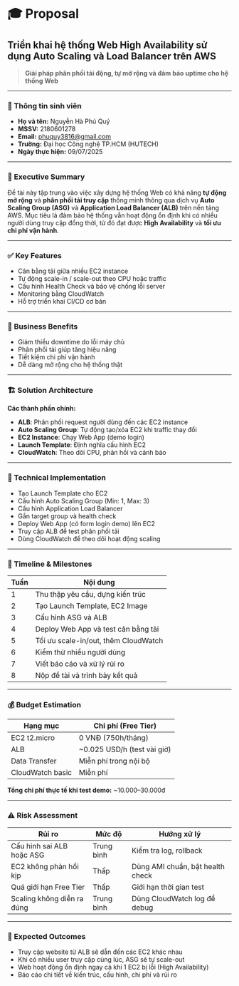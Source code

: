 
# 🎓 Proposal  
## Triển khai hệ thống Web High Availability sử dụng Auto Scaling và Load Balancer trên AWS  
> **Giải pháp phân phối tải động, tự mở rộng và đảm bảo uptime cho hệ thống Web**

---

### 📄 Thông tin sinh viên  
- **Họ và tên:** Nguyễn Hà Phú Quý  
- **MSSV:** 2180601278  
- **Email:** phuquy3816@gmail.com  
- **Trường:** Đại học Công nghệ TP.HCM (HUTECH)  
- **Ngày thực hiện:** 09/07/2025  

---

### 📄 Executive Summary  
Đề tài này tập trung vào việc xây dựng hệ thống Web có khả năng **tự động mở rộng** và **phân phối tải truy cập** thông minh thông qua dịch vụ **Auto Scaling Group (ASG)** và **Application Load Balancer (ALB)** trên nền tảng AWS. Mục tiêu là đảm bảo hệ thống vẫn hoạt động ổn định khi có nhiều người dùng truy cập đồng thời, từ đó đạt được **High Availability** và **tối ưu chi phí vận hành**.

---

### ✅ Key Features  
- Cân bằng tải giữa nhiều EC2 instance  
- Tự động scale-in / scale-out theo CPU hoặc traffic  
- Cấu hình Health Check và bảo vệ chống lỗi server  
- Monitoring bằng CloudWatch  
- Hỗ trợ triển khai CI/CD cơ bản  

---

### 💼 Business Benefits  
- Giảm thiểu downtime do lỗi máy chủ  
- Phân phối tải giúp tăng hiệu năng  
- Tiết kiệm chi phí vận hành  
- Dễ dàng mở rộng cho hệ thống thật  

---

### 🏗️ Solution Architecture  
**Các thành phần chính:**  
- **ALB**: Phân phối request người dùng đến các EC2 instance  
- **Auto Scaling Group**: Tự động tạo/xóa EC2 khi traffic thay đổi  
- **EC2 Instance**: Chạy Web App (demo login)  
- **Launch Template**: Định nghĩa cấu hình EC2  
- **CloudWatch**: Theo dõi CPU, phản hồi và cảnh báo  

---

### 🔧 Technical Implementation  
- Tạo Launch Template cho EC2  
- Cấu hình Auto Scaling Group (Min: 1, Max: 3)  
- Cấu hình Application Load Balancer  
- Gắn target group và health check  
- Deploy Web App (có form login demo) lên EC2  
- Truy cập ALB để test phân phối tải  
- Dùng CloudWatch để theo dõi hoạt động scaling  

---

### 📅 Timeline & Milestones  

| Tuần | Nội dung |
|------|----------|
| 1    | Thu thập yêu cầu, dựng kiến trúc |
| 2    | Tạo Launch Template, EC2 Image |
| 3    | Cấu hình ASG và ALB |
| 4    | Deploy Web App và test cân bằng tải |
| 5    | Tối ưu scale-in/out, thêm CloudWatch |
| 6    | Kiểm thử nhiều người dùng |
| 7    | Viết báo cáo và xử lý rủi ro |
| 8    | Nộp đề tài và trình bày kết quả |

---

### 💰 Budget Estimation  

| Hạng mục            | Chi phí (Free Tier)                  |
|---------------------|--------------------------------------|
| EC2 t2.micro        | 0 VNĐ (750h/tháng)                  |
| ALB                 | ~0.025 USD/h (test vài giờ)         |
| Data Transfer       | Miễn phí trong nội bộ               |
| CloudWatch basic    | Miễn phí                            |

**Tổng chi phí thực tế khi test demo:** ~10.000–30.000đ

---

### ⚠️ Risk Assessment  

| Rủi ro                      | Mức độ     | Hướng xử lý                          |
|-----------------------------|------------|--------------------------------------|
| Cấu hình sai ALB hoặc ASG   | Trung bình | Kiểm tra log, rollback               |
| EC2 không phản hồi kịp      | Thấp       | Dùng AMI chuẩn, bật health check     |
| Quá giới hạn Free Tier      | Thấp       | Giới hạn thời gian test              |
| Scaling không diễn ra đúng  | Trung bình | Dùng CloudWatch log để debug         |

---

### 🎯 Expected Outcomes  
- Truy cập website từ ALB sẽ dẫn đến các EC2 khác nhau  
- Khi có nhiều user truy cập cùng lúc, ASG sẽ tự scale-out  
- Web hoạt động ổn định ngay cả khi 1 EC2 bị lỗi (High Availability)  
- Báo cáo chi tiết về kiến trúc, cấu hình, chi phí và rủi ro  
